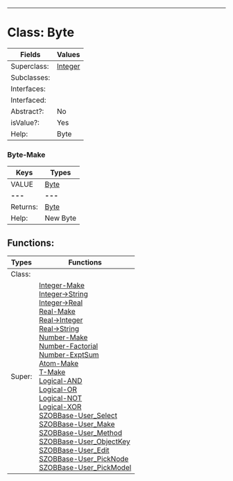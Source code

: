 ---------

# Class:	Byte

| Fields | Values |
| --------- | --------- |
| Superclass: | [Integer](Integer.html) |
| Subclasses: |  |
| Interfaces: |  |
| Interfaced: |  |
| Abstract?: | No |
| isValue?: | Yes |
| Help: | Byte |

### Byte-Make

| Keys | Types |
| --------- | --------- |
| VALUE | [Byte](Byte.html) |
| **---** | **---** |
| Returns: | [Byte](Byte.html) |
| Help: | New Byte |


## Functions:

| Types | Functions |
| --------- | --------- |
| Class: |  |
| Super: | [Integer-Make](Integer.html) <br> [Integer->String](Integer.html) <br> [Integer->Real](Integer.html) <br> [Real-Make](Real.html) <br> [Real->Integer](Real.html) <br> [Real->String](Real.html) <br> [Number-Make](Number.html) <br> [Number-Factorial](Number.html) <br> [Number-ExptSum](Number.html) <br> [Atom-Make](Atom.html) <br> [T-Make](T.html) <br> [Logical-AND](Logical.html) <br> [Logical-OR](Logical.html) <br> [Logical-NOT](Logical.html) <br> [Logical-XOR](Logical.html) <br> [SZOBBase-User_Select](SZOBBase.html) <br> [SZOBBase-User_Make](SZOBBase.html) <br> [SZOBBase-User_Method](SZOBBase.html) <br> [SZOBBase-User_ObjectKey](SZOBBase.html) <br> [SZOBBase-User_Edit](SZOBBase.html) <br> [SZOBBase-User_PickNode](SZOBBase.html) <br> [SZOBBase-User_PickModel](SZOBBase.html) |



